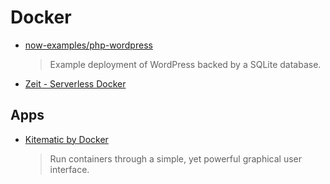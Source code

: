 # Docker

* [now-examples/php-wordpress](https://github.com/zeit/now-examples/tree/master/php-wordpress)
  > Example deployment of WordPress backed by a SQLite database.

* [Zeit - Serverless Docker](https://zeit.co/blog/serverless-docker)

## Apps

* [Kitematic by Docker](https://kitematic.com/)
  > Run containers through a simple, yet powerful graphical user interface.
